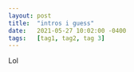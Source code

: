 ```yaml
---
layout: post
title:  "intros i guess"
date:   2021-05-27 10:02:00 -0400
tags:	[tag1, tag2, tag 3]
---
```


Lol